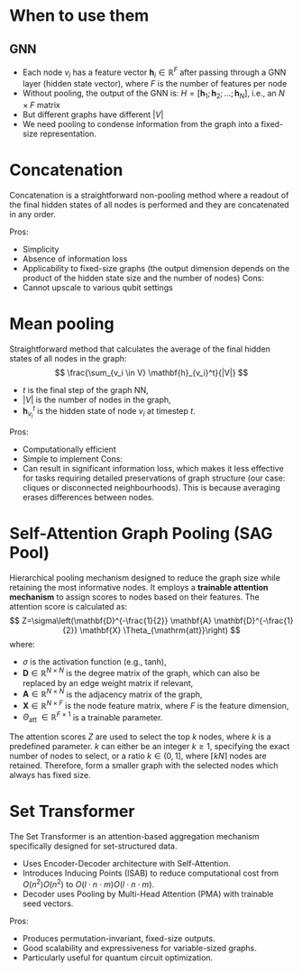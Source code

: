 # When to use them

## GNN

- Each node $v_i$ has a feature vector $\mathbf{h}_i \in \mathbb{R}^F$ after passing through a GNN layer (hidden state vector), where $F$ is the number of features per node
- Without pooling, the output of the GNN is: $H = [\mathbf{h}_1; \mathbf{h}_2; ...; \mathbf{h}_N]$, i.e., an $N \times F$ matrix
- But different graphs have different $|V|$
- We need pooling to condense information from the graph into a fixed-size representation. 

# Concatenation

Concatenation is a straightforward non-pooling method where a readout of the final hidden states of all nodes is performed and they are concatenated in any order. 

Pros:
- Simplicity
- Absence of information loss
- Applicability to fixed-size graphs (the output dimension depends on the product of the hidden state size and the number of nodes)
Cons:
- Cannot upscale to various qubit settings 
# Mean pooling

Straightforward method that calculates the average of the final hidden states of all nodes in the graph:
$$
\frac{\sum_{v_i \in V} \mathbf{h}_{v_i}^t}{|V|}
$$
- $t$ is the final step of the graph NN,
- $|V|$ is the number of nodes in the graph,
- $\mathbf{h}_{v_i}^t$ is the hidden state of node $v_i$ at timestep $t$.

Pros: 
- Computationally efficient
- Simple to implement
Cons:
- Can result in significant information loss, which makes it less effective for tasks requiring detailed preservations of graph structure (our case: cliques or disconnected neighbourhoods). This is because averaging erases differences between nodes. 

# Self-Attention Graph Pooling (SAG Pool)

Hierarchical pooling mechanism designed to reduce the graph size while retaining the most informative nodes. It employs a **trainable attention mechanism** to assign scores to nodes based on their features. The attention score is calculated as:
$$
Z=\sigma\left(\mathbf{D}^{-\frac{1}{2}} \mathbf{A} \mathbf{D}^{-\frac{1}{2}} \mathbf{X} \Theta_{\mathrm{att}}\right)
$$
where:
- $\sigma$ is the activation function (e.g., tanh),
- $\mathbf{D} \in \mathbb{R}^{N \times N}$ is the degree matrix of the graph, which can also be replaced by an edge weight matrix if relevant,
- $\mathbf{A} \in \mathbb{R}^{N \times N}$ is the adjacency matrix of the graph,
- $\mathbf{X} \in \mathbb{R}^{N \times F}$ is the node feature matrix, where $F$ is the feature dimension,
- $\Theta_{\text {att }} \in \mathbb{R}^{F \times 1}$ is a trainable parameter.

The attention scores $Z$ are used to select the top $k$ nodes, where $k$ is a predefined parameter. $k$ can either be an integer $k \geq 1$, specifying the exact number of nodes to select, or a ratio $k \in(0,1]$, where $\lceil k N\rceil$ nodes are retained. Therefore, form a smaller graph with the selected nodes which always has fixed size.
# Set Transformer

The Set Transformer is an attention-based aggregation mechanism specifically designed for set-structured data.

- Uses Encoder-Decoder architecture with Self-Attention.
- Introduces Inducing Points (ISAB) to reduce computational cost from $O(n^2)O(n^2)$ to $O(l⋅n⋅m)O(l⋅n⋅m)$.
- Decoder uses Pooling by Multi-Head Attention (PMA) with trainable seed vectors.

Pros:
- Produces permutation-invariant, fixed-size outputs.
- Good scalability and expressiveness for variable-sized graphs.
- Particularly useful for quantum circuit optimization.